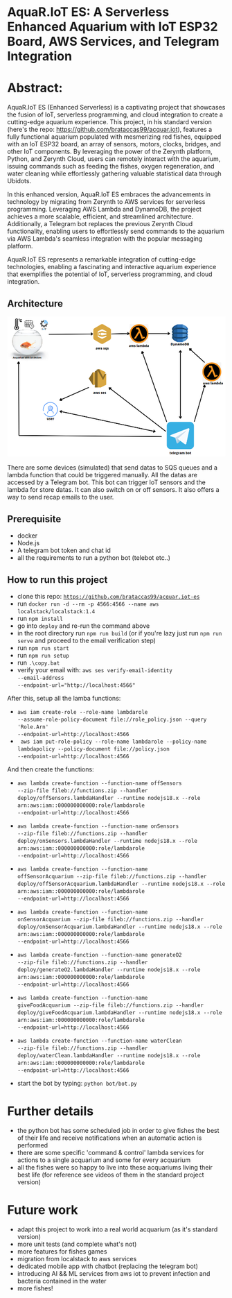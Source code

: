 # AquaR.IoT ES: A Serverless Enhanced Aquarium with IoT ESP32 Board, AWS Services, and Telegram Integration

# Abstract:
AquaR.IoT ES (Enhanced Serverless) is a captivating project that showcases the fusion of IoT, serverless programming, and cloud integration to create a cutting-edge aquarium experience. This project, in his standard version (here's the repo: <url>https://github.com/brataccas99/acquar.iot</url>), features a fully functional aquarium populated with mesmerizing red fishes, equipped with an IoT ESP32 board, an array of sensors, motors, clocks, bridges, and other IoT components. By leveraging the power of the Zerynth platform, Python, and Zerynth Cloud, users can remotely interact with the aquarium, issuing commands such as feeding the fishes, oxygen regeneration, and water cleaning while effortlessly gathering valuable statistical data through Ubidots.

In this enhanced version, AquaR.IoT ES embraces the advancements in technology by migrating from Zerynth to AWS services for serverless programming. Leveraging AWS Lambda and DynamoDB, the project achieves a more scalable, efficient, and streamlined architecture. Additionally, a Telegram bot replaces the previous Zerynth Cloud functionality, enabling users to effortlessly send commands to the aquarium via AWS Lambda's seamless integration with the popular messaging platform.

AquaR.IoT ES represents a remarkable integration of cutting-edge technologies, enabling a fascinating and interactive aquarium experience that exemplifies the potential of IoT, serverless programming, and cloud integration.

## Architecture

![arch](./images/arch.png)

There are some devices (simulated) that send datas to SQS queues and a lambda function that could be triggered manually. All the datas are accessed by a Telegram bot. This bot can trigger IoT sensors and the lambda for store datas. It can also switch on or off sensors. It also offers a way to send recap emails to the user.

## Prerequisite
- docker
- Node.js
- A telegram bot token and chat id
- all the requirements to run a python bot (telebot etc..)

## How to run this project

- clone this repo: <code>https://github.com/brataccas99/acquar.iot-es</code>
- run <code>docker run -d --rm -p 4566:4566 --name aws localstack/localstack:1.4</code>
- run <code>npm install</code>
- go into <code>deploy</code> and re-run the command above
- in the root directory run <code>npm run build</code> (or if you're lazy just run <code>npm run serve</code> and proceed to the email verification step)
- run <code>npm run start</code>
- run <code>npm run setup</code>
- run <code>.\copy.bat</code>
- verify your email with: <code>aws ses verify-email-identity --email-address <your-email> --endpoint-url="http://localhost:4566"</code>

After this, setup all the lamba functions:

- <code>aws iam create-role --role-name lambdarole --assume-role-policy-document file://role_policy.json --query 'Role.Arn' --endpoint-url=http://localhost:4566</code>
- <code> aws iam put-role-policy --role-name lambdarole --policy-name lambdapolicy --policy-document file://policy.json --endpoint-url=http://localhost:4566</code> 

And then create the functions:

- <code>aws lambda create-function --function-name offSensors --zip-file fileb://functions.zip --handler deploy/offSensors.lambdaHandler --runtime nodejs18.x --role arn:aws:iam::000000000000:role/lambdarole --endpoint-url=http://localhost:4566</code>

- <code>aws lambda create-function --function-name onSensors --zip-file fileb://functions.zip --handler deploy/onSensors.lambdaHandler --runtime nodejs18.x --role arn:aws:iam::000000000000:role/lambdarole --endpoint-url=http://localhost:4566</code>
  
- <code>aws lambda create-function --function-name offSensorAcquarium --zip-file fileb://functions.zip --handler deploy/offSensorAcquarium.lambdaHandler --runtime nodejs18.x --role arn:aws:iam::000000000000:role/lambdarole --endpoint-url=http://localhost:4566</code>

- <code>aws lambda create-function --function-name onSensorAcquarium --zip-file fileb://functions.zip --handler deploy/onSensorAcquarium.lambdaHandler --runtime nodejs18.x --role arn:aws:iam::000000000000:role/lambdarole --endpoint-url=http://localhost:4566</code>

- <code>aws lambda create-function --function-name generateO2 --zip-file fileb://functions.zip --handler deploy/generateO2.lambdaHandler --runtime nodejs18.x --role arn:aws:iam::000000000000:role/lambdarole --endpoint-url=http://localhost:4566</code>

- <code>aws lambda create-function --function-name giveFoodAcquarium --zip-file fileb://functions.zip --handler deploy/giveFoodAcquarium.lambdaHandler --runtime nodejs18.x --role arn:aws:iam::000000000000:role/lambdarole --endpoint-url=http://localhost:4566</code>

- <code>aws lambda create-function --function-name waterClean --zip-file fileb://functions.zip --handler deploy/waterClean.lambdaHandler --runtime nodejs18.x --role arn:aws:iam::000000000000:role/lambdarole --endpoint-url=http://localhost:4566</code>

- start the bot by typing: <code>python bot/bot.py</code>

# Further details

- the python bot has some scheduled job in order to give fishes the best of their life and receive notifications when an automatic action is performed 
- there are some specific 'command & control' lambda services for actions to a single acquarium and some for every acquarium
- all the fishes were so happy to live into these acquariums living their best life (for reference see videos of them in the standard project version)

# Future work

- adapt this project to work into a real world acquarium (as it's standard version)
- more unit tests (and complete what's not)
- more features for fishes games
- migration from localstack to aws services
- dedicated mobile app with chatbot (replacing the telegram bot)
- introducing AI && ML services from aws iot to prevent infection and bacteria contained in the water
- more fishes!  
